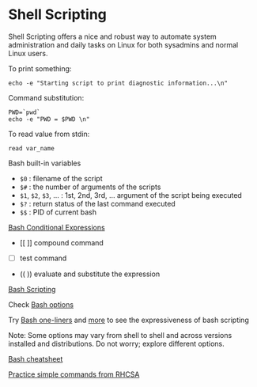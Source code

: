 # Shell Scripting    

Shell Scripting offers a nice and robust way to automate system administration and daily tasks on Linux for both sysadmins and normal Linux users.     

To print something: 
```
echo -e "Starting script to print diagnostic information...\n"    
```

Command substitution:   
```
PWD=`pwd`
echo -e "PWD = $PWD \n"
```

To read value from stdin:
```
read var_name
```

Bash built-in variables    
- `$0` : filename of the script 
- `$#` : the number of arguments of the scripts
- `$1`, `$2`, `$3`, ... : 1st, 2nd, 3rd, ... argument of the script being executed
- `$?` : return status of the last command executed  
- `$$` : PID of current bash   

[Bash Conditional Expressions](https://www.gnu.org/software/bash/manual/html_node/Bash-Conditional-Expressions.html)     
- [[   ]] compound command    
- [ ] test command    
- (( )) evaluate and substitute the expression    

[Bash Scripting](https://linuxsimply.com/cheat-sheets/bash-scripting/)     

Check [Bash options](https://devhints.io/bash)    

Try [Bash one-liners](https://onceupon.github.io/Bash-Oneliner/) and [more](https://www.bashoneliners.com/oneliners/newest/) to see the expressiveness of bash scripting    

Note: Some options may vary from shell to shell and across versions installed and distributions. Do not worry; explore different options.     

[Bash cheatsheet](https://github.com/LeCoupa/awesome-cheatsheets/blob/master/languages/bash.sh)     

[Practice simple commands from RHCSA](https://github.com/soficx/rhcsa)     

